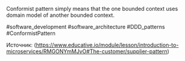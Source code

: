 Conformist pattern simply means that the one bounded context uses domain model of another bounded context. 


#software_development #software_architecture #DDD_patterns 
#ConformistPattern

Источник: (https://www.educative.io/module/lesson/introduction-to-microservices/RMGONYmMJvO#The-customer/supplier-pattern)